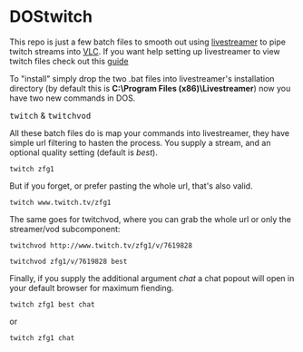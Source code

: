 DOStwitch
=========
This repo is just a few batch files to smooth out using [livestreamer][1] to pipe twitch streams into [VLC][2]. If you want help setting up livestreamer to view twitch files check out this [guide][3]

To "install" simply drop the two .bat files into livestreamer's installation directory (by default this is **C:\Program Files (x86)\Livestreamer**) now you have two new commands in DOS.

<kbd>twitch</kbd> & <kbd>twitchvod</kbd>

All these batch files do is map your commands into livestreamer, they have simple url filtering to hasten  the process. You supply a stream, and an optional quality setting (default is *best*).
```
twitch zfg1 
```
But if you forget, or prefer pasting the whole url, that's also valid.
```
twitch www.twitch.tv/zfg1 
```

The same goes for twitchvod, where you can grab the whole url or only the streamer/vod subcomponent:
```
twitchvod http://www.twitch.tv/zfg1/v/7619828
```
```
twitchvod zfg1/v/7619828 best
```
Finally, if you supply the additional argument *chat* a chat popout will open in your default browser for maximum fiending.
```
twitch zfg1 best chat
```
or
```
twitch zfg1 chat
```

[1]: http://docs.livestreamer.io/install.html#windows-binaries
[2]: http://www.videolan.org/vlc/download-windows.html
[3]: https://www.reddit.com/r/Kappa/comments/3dbmg4/windows_livestreamervlc_twitch_viewing_pleb/
